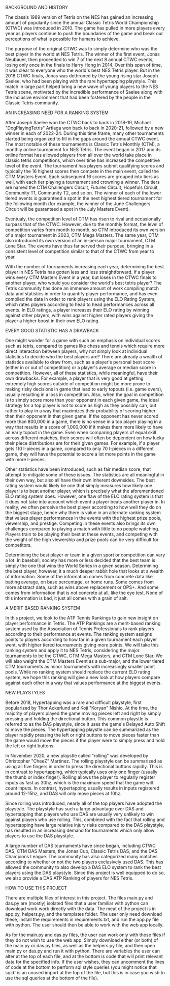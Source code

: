 BACKGROUND AND HISTORY

The classis 1989 version of Tetris on the NES has gained an increasing amount of popularity since the annual Classic Tetris World Championship (CTWC) was introduced in 2010. The game has pulled in more players every year as players continue to push the boundaries of the game and break our perceptions of what is possible for humans to achieve. 

The purpose of the original CTWC was to simply determine who was the best player in the world at NES Tetris. The winner of the first event, Jonas Neubauer, then proceeded to win 7 of the next 8 annual CTWC events, losing only once in the finals to Harry Hong in 2014. Over this span of time, it was clear to everyone who the world's best NES Tetris player. But in the 2018 CTWC finals, Jonas was dethroned by the young rising star Joseph Saelee, who had been playing with the rare hypertapping playstyle. This match in large part helped bring a new wave of young players to the NES Tetris scene, motivated by the incredible performance of Saelee along with the inclusive environment that had been fostered by the people in the Classic Tetris community.

AN INCREASING NEED FOR A RANKING SYSTEM

After Joseph Saelee won the CTWC back to back in 2018-19, Michael "DogPlayingTetris" Artiaga won back to back in 2020-21, followed by a new winner in each of 2022-24. During this time frame, many other tournaments started being organized to fill in the gaps around the annual CTWC event. The most notable of these tournaments is Classic Tetris Monthly (CTM), a monthly online tournament for NES Tetris. The event began in 2017 and its online format has allowed players from all over the world take place in classic tetris competitions, which over time has increased the competitive level of the event. The tournament has players submit qualifying scores and typically the 16 highest scores then compete in the main event, called the CTM Masters Event. Each subsequent 16 scores are grouped into tiers as well, with each tier playing a tournament and crowning a winner. The tiers are named the CTM Challengers Circuit, Futures Circuit, Hopefuls Circuit, Community T1, Community T2, and so on. The winner of each of the lower tiered events is guaranteed a spot in the next highest tiered tournament for the following month (for example, the winner of the June Challengers Circuit will be guaranteed a spot in the July Masters Event). 

Eventualy, the competition level of CTM has risen to rival and occasionally surpass that of the CTWC. However, due to the monthly format, the level of competition varies from month to month, so CTM introduced its own version of a major tournament in 2023, CTM Mega Masters. The same year, CTM also introduced its own version of an in-person major tournament, CTM Lone Star. The events have thus far served their purpose, bringing in a consistent level of competition similar to that of the CTWC from year to year. 

With the number of tournaments increasing each year, determining the best player in NES Tetris has gotten less and less straightforward. If a player wins every CTM Masters Event in a year, but loses in the CTWC finals to another player, who would you consider the world's best tetris player? The Tetris community has done an immense amount of work compiling match data and statistics in order to quantify player performance, and has even compiled the data in order to rank players using the ELO Rating System, which rates players according to head to head performances across all events. In ELO ratings, a player increases their ELO rating by winning against other players, with wins against higher rated players giving the player a higher boost in their own ELO rating. 

EVERY GOOD STATISTIC HAS A DRAWBACK

One might wonder for a game with such an emphasis on individual scores such as tetris, compared to games like chess and tennis which require more direct interaction between players, why not simply look at individual statistics to decide who the best players are? There are already a wealth of statistics available to draw from, such as a player's personal best score (either in or out of competition) or a player's average or median score in competition. However, all of these statistics, while meaningful, have their own drawbacks. For example, a player that is very good at getting extremely high scores outside of competition might be more prone to making risky decisions in game that lead to early topouts (i.e. game overs), usually resulting in a loss in competition. Also, when the goal in competition is to simply score more than your opponent in each given game, the ideal strategy for a top player is not to score as high as they possibly can, but rather to play in a way that maximizes their probability of scoring higher than their opponent in that given game. If the opponent has never scored more than 800,000 in a game, there is no sense in a top player playing in a way that results in a score of 1,000,000 if it makes them more likely to have an early topout in the game. Even when comparing players of equal skill across different matches, their scores will often be dependent on how lucky their piece distributions are for their given games. For example, if a player gets 110 I-pieces in a game, compared to only 70 I-pieces in a different game, they will have the potential to score a lot more points in the game with more I-pieces. 

Other statistics have been introduced, such as fair median score, that attempt to mitigate some of these issues. The statistics are all meaningful in their own way, but also all have their own inherent downsides. The best rating system would likely be one that simply measures how likely one player is to beat another player, which is precisely what the aforementioned ELO rating system does. However, one flaw of the ELO rating system is that it does not take into account which event a player beats another player in. In reality, we often perceive the best player according to how well they do on the biggest stage, hence why there is value in an alternate ranking system that values player performances in the events with the highest prize pools, viewership, and prestige. Competing in these events also brings its own challenges compared to playing a match with little to no people watching. Players train to be playing their best at these events, and competing with the weight of the high viewership and prize pools can be very difficult for competitors. 

Determining the best player or team in a given sport or competition can vary a lot. In baseball, society has more or less decided that the best team is simply the one that wins the World Series in a given season. Determining the best player, however, it a much deeper rabbit hole that looks at a wealth of information. Some of the information comes from concrete data like batting average, on base percentage, or home runs. Some comes from more abstract data, such as wins above replacement or OPS+. And some comes from information that is not concrete at all, like the eye test. None of this information is bad, it just all comes with a grain of salt. 

A MERIT BASED RANKING SYSTEM

In this project, we look to the ATP Tennis Rankings to gain new insight on player performance in Tetris. The ATP Rankings are a merit-based ranking system used by the Association of Tennis Professionals to rank players according to their performance at events. The ranking system assigns points to players according to how far in a given tournament each player went, with higher tiered tournaments giving more points. We will take this ranking system and apply it to NES Tetris, considering the major tournaments to be the CTWC, CTM Mega Masters, and CTM Lone Star. We will also weight the CTM Masters Event as a sub-major, and the lower tiered CTM tournaments as minor tournaments with increasingly smaller point pools. While no ranking system should replace the current ELO rating system, we hope this ranking will give a new look at how players compare against each other in a way that values performance at the biggest events. 

NEW PLAYSTYLES

Before 2018, Hypertapping was a rare and difficult playstyle, first popularized by Thor Ackerlund and Koji "Koryan" Nishio. At the time, the majority of players played the game moving pieces left and right by simply pressing and holding the directional button. This common playstle is referred to as the DAS playstyle, since it uses the game's Delayed Auto Shift to move the pieces. The hypertapping playstle can be summarized as the player rapidly pressing the left or right buttons to move pieces faster than the game would move the pieces if the player were to simply press and hold the left or right buttons. 

In November 2020, a new playstle called "rolling" was developed by Christopher "CheeZ" Martinez. The rolling playstyle can be summarized as using all five fingers in order to press the directional buttons rapidly. This is in contrast to hypertapping, which typically uses only one finger (usually the thumb or index finger). Rolling allows the player to regularly register inputs as fast as 30hz, which is the maximum speed that the game will count inputs. In contrast, hypertapping usually results in inputs registered around 12-15hz, and DAS will only move pieces at 10hz. 

Since rolling was introduced, nearly all of the top players have adopted the playstyle. The playstyle has such a large advantage over DAS and hypertapping that players who use DAS are usually very unlikely to win against players who use rolling. This, combined with the fact that rolling and hypertapping have large relative injury risks compared to the DAS playstyle, has resulted in an increasing demand for tournaments which only allow players to use the DAS playstyle. 

A large number of DAS tournaments have since began, including CTWC DAS, CTM DAS Masters, the Jonas Cup, Classic Tetris DAS, and the DAS Champions League. The community has also categorized many matches according to whether or not the two players exclusively used DAS. This has allowed the community to also develop a DAS ELO system to rank the best players using the DAS playstyle. Since this project is well equipped to do so, we also provide a DAS ATP Ranking of players for NES Tetris. 

HOW TO USE THIS PROJECT

There are multiple files of interest in this project. The files main.py and das.py are (mostly) isolated files that a user familiar with python can download work work directly with the data. The meat of the project is in app.py, helpers.py, and the templates folder. The user only need download these, install the requirements in requirements.txt, and run the app.py file with python. The user should then be able to work with the web app locally. 

As for the main.py and das.py files, the user can work only with those files if they do not wish to use the web app. Simply download either (or both) of the main.py or das.py files, as well as the helpers.py file, and then open main.py or das.py and run it with python. There are variables the user can alter at the top of each file, and at the bottom is code that will print relevant data for the specified info. If the user wishes, they can uncomment the lines of code at the bottom to perform sql style queries (you might notice that sqldf is an unused import at the top of the file, but this is in case you wish to use the sql queries at the bottom of the file).